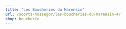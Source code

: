 ```yaml
---
title: "Les Boucheries du Marensin"
url: /soorts-hossegor/les-boucheries-du-marensin-4/
shop: boucherie
---
```

